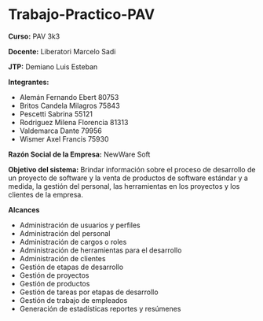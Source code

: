 # Trabajo-Practico-PAV

<strong>Curso:</strong> PAV 3k3

<strong>Docente:</strong> Liberatori Marcelo Sadi

<strong>JTP:</strong> Demiano Luis Esteban

<strong>Integrantes:</strong>
- Alemán Fernando Ebert 80753
- Britos Candela Milagros 75843
- Pescetti Sabrina 55121
- Rodriguez Milena Florencia 81313
- Valdemarca Dante 79956
- Wismer Axel Francis 75930

<strong>Razón Social de la Empresa:</strong> NewWare Soft

<strong>Objetivo del sistema:</strong> Brindar información sobre el proceso de
desarrollo de un proyecto de software y la venta de productos de
software estándar y a medida, la gestión del personal, las
herramientas en los proyectos y los clientes de la empresa.

<strong>Alcances</strong>
- Administración de usuarios y perfiles
- Administración del personal
- Administración de cargos o roles
- Administración de herramientas para el desarrollo
- Administración de clientes
- Gestión de etapas de desarrollo
- Gestión de proyectos
- Gestión de productos
- Gestión de tareas por etapas de desarrollo
- Gestión de trabajo de empleados
- Generación de estadísticas reportes y resúmenes
